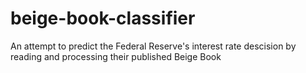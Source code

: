 # beige-book-classifier
 An attempt to predict the Federal Reserve's interest rate descision by reading and processing their published Beige Book
